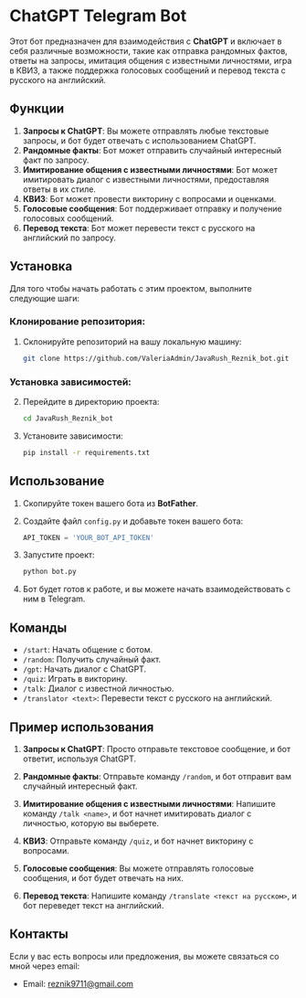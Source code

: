 # ChatGPT Telegram Bot

Этот бот предназначен для взаимодействия с **ChatGPT** и включает в себя различные возможности, такие как отправка рандомных фактов, ответы на запросы, имитация общения с известными личностями, игра в КВИЗ, а также поддержка голосовых сообщений и перевод текста с русского на английский.

## Функции

1. **Запросы к ChatGPT**: Вы можете отправлять любые текстовые запросы, и бот будет отвечать с использованием ChatGPT.
2. **Рандомные факты**: Бот может отправить случайный интересный факт по запросу.
3. **Имитирование общения с известными личностями**: Бот может имитировать диалог с известными личностями, предоставляя ответы в их стиле.
4. **КВИЗ**: Бот может провести викторину с вопросами и оценками.
5. **Голосовые сообщения**: Бот поддерживает отправку и получение голосовых сообщений.
6. **Перевод текста**: Бот может перевести текст с русского на английский по запросу.

## Установка

Для того чтобы начать работать с этим проектом, выполните следующие шаги:

### Клонирование репозитория:

1. Склонируйте репозиторий на вашу локальную машину:
    ```bash
    git clone https://github.com/ValeriaAdmin/JavaRush_Reznik_bot.git
    ```

### Установка зависимостей:

2. Перейдите в директорию проекта:
    ```bash
    cd JavaRush_Reznik_bot
    ```

3. Установите зависимости:
    ```bash
    pip install -r requirements.txt
    ```

## Использование

1. Скопируйте токен вашего бота из **BotFather**.
2. Создайте файл `config.py` и добавьте токен вашего бота:
    ```python
    API_TOKEN = 'YOUR_BOT_API_TOKEN'
    ```

3. Запустите проект:
    ```bash
    python bot.py
    ```

4. Бот будет готов к работе, и вы можете начать взаимодействовать с ним в Telegram.

## Команды

- `/start`: Начать общение с ботом.
- `/random`: Получить случайный факт.
- `/gpt`: Начать диалог с ChatGPT.
- `/quiz`: Играть в викторину.
- `/talk`: Диалог с известной личностью.
- `/translator <text>`: Перевести текст с русского на английский.

## Пример использования

1. **Запросы к ChatGPT**: Просто отправьте текстовое сообщение, и бот ответит, используя ChatGPT.

2. **Рандомные факты**: Отправьте команду `/random`, и бот отправит вам случайный интересный факт.

3. **Имитирование общения с известными личностями**: Напишите команду `/talk <name>`,  и бот начнет имитировать диалог с личностью, которую вы выберете.

4. **КВИЗ**: Отправьте команду `/quiz`, и бот начнет викторину с вопросами.

5. **Голосовые сообщения**: Вы можете отправлять голосовые сообщения, и бот будет отвечать на них.

6. **Перевод текста**: Напишите команду `/translate <текст на русском>`, и бот переведет текст на английский.


## Контакты

Если у вас есть вопросы или предложения, вы можете связаться со мной через email:

- Email: reznik9711@gmail.com
